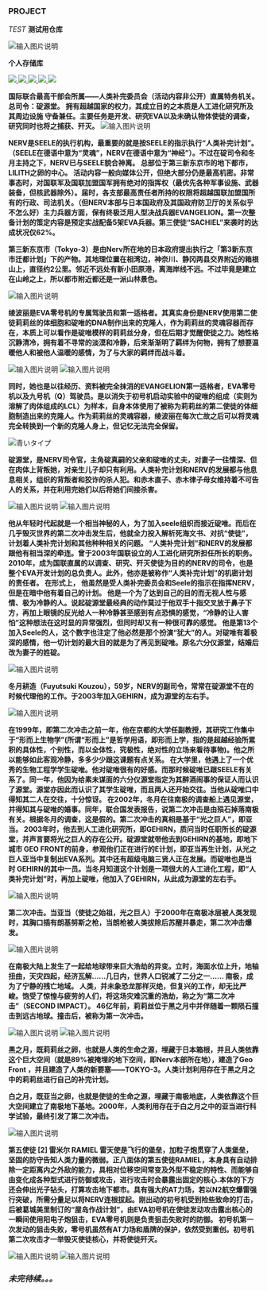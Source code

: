 ###  PROJECT

 _TEST_ 
 **测试用仓库** 

![输入图片说明](https://images.gitee.com/uploads/images/2021/0523/174520_9ce6b38a_8298577.gif "1.gif")

 **个人存储库**  

<a target="_blank" href="https://gitee.com/lyskzjj/project/blob/master/LICENSE">
	  <img src="https://img.shields.io/badge/license-GPL%203.0-g" ></img>
	</a>
<a target="_blank" href="https://space.bilibili.com/25916091">
	  <img src="https://img.shields.io/badge/哔哩哔哩%20个人中心-Release 2.6.1-1E90FF" ></img>
	</a>
<a target="_blank" href="https://lyskzjj.gitee.io/project">
	  <img src="https://img.shields.io/badge/Arknights%20-Version 1.8-FF83FA" ></img>
	</a>
<a target="_blank" href="https://steamcommunity.com/profiles/76561198145088635/">
	  <img src="https://img.shields.io/badge/Steam 我的主页%20-2.0-FFFF00" ></img>
	</a>
<a target="_blank" href="https://zh.moegirl.org.cn/%E6%96%B0%E4%B8%96%E7%BA%AA%E7%A6%8F%E9%9F%B3%E6%88%98%E5%A3%AB">
	  <img src="https://img.shields.io/badge/EVA 萌娘百科%20-☆Kira~-pink" ></img>
	</a>
	


   **国际联合最高干部会所属——人类补完委员会（活动内容非公开）直属特务机关。 总司令：碇源堂。 拥有超越国家的权力，其成立目的之本质是人工进化研究所及其周边设施 守备兼任。主要任务是开发、研究EVA以及未确认物体使徒的调查，研究同时也将之捕获、歼灭。** 
![输入图片说明](https://images.gitee.com/uploads/images/2021/0523/194110_ca214e30_8298577.jpeg "188224.jpg")

 **NERV是SEELE的执行机构，最重要的就是按SEELE的指示执行“人类补完计划”。（SEELE在德语中意为“灵魂”，NERV在德语中意为“神经”）。不过在碇司令和冬月主持之下，NERV已与SEELE貌合神离。 总部位于第三新东京市的地下都市，LILITH之卵的中心。 活动内容一般向媒体公开，但绝大部分仍是最高机密。非常事态时，对国联军及国联加盟国军拥有绝对的指挥权（最优先各种军事设施、武器装备，但核武器除外）。届时，各支部最高责任者所持的权限将超越国联加盟国所有的行政、司法机关。（但NERV本部与日本国政府及其国政府防卫厅的关系似乎不怎么好）主力兵器方面，保有终极泛用人型决战兵器EVANGELION。第一次整备计划的策定内容是预定实战配备5架EVA兵器。第三使徒“SACHIEL”来袭时的达成状况仅62%。** 

 **第三新东京市（Tokyo-3）是由Nerv所在地的日本政府提出执行之「第3新东京市迁都计划」下的产物。其地理位置在相湾边，神奈川、静冈两县交界附近的箱根山上，直径约2公里。邻近不远处有新小田原港，离海岸线不远。不过毕竟是建立在山岭之上，所以都市附近都还是一派山林景色。** 
 
![输入图片说明](https://images.gitee.com/uploads/images/2021/0523/194610_3f433d97_8298577.jpeg "第3新东京市")

 **绫波丽是EVA零号机的专属驾驶员和第一适格者。其真实身份是NERV使用第二使徒莉莉丝的体细胞和碇唯的DNA制作出来的克隆人，作为莉莉丝的灵魂容器而存在，本质上可以看作是碇唯模样的莉莉丝分身，但在后期才觉醒使徒之力。她性格沉静清冷，拥有着不寻常的淡漠和冷静，后来渐渐明了羁绊为何物，拥有了想要温暖他人和被他人温暖的感情，为了与大家的羁绊而战斗着。** 
 
![输入图片说明](https://images.gitee.com/uploads/images/2021/0523/195442_4f58148d_8298577.jpeg "绫波丽")
![输入图片说明](https://images.gitee.com/uploads/images/2021/0523/195629_2c8127e9_8298577.jpeg "绫波丽")

 **同时，她也是以往经历、资料被完全抹消的EVANGELION第一适格者，EVA零号机以及九号机（Q）驾驶员。是以消失于初号机启动实验中的碇唯的组成（实则为溶解了肉体组成的LCL）为样本，自身本体使用了被称为莉莉丝的第二使徒的体细胞制造出来的克隆人。作为莉莉丝的灵魂容器，绫波丽在每次亡故之后可以将灵魂完全转换到一个新的克隆人身上，但记忆无法完全保留。** 
 
![青いタイプ](https://images.gitee.com/uploads/images/2021/0523/185302_ef6bcd9f_8298577.jpeg "绫波丽") 

 **碇源堂，是NERV司令官，主角碇真嗣的父亲和碇唯的丈夫，对妻子一往情深、但在肉体上背叛她，对亲生儿子却只有利用。人类补完计划和NERV的发展都与他息息相关，组织的背叛者和狡诈的杀人犯。和赤木直子、赤木律子母女维持着不可告人的关系，并在利用完她们以后将她们间接杀害。** 
 
![输入图片说明](https://images.gitee.com/uploads/images/2021/0523/200129_803d7bbc_8298577.jpeg "碇源堂")
![输入图片说明](https://images.gitee.com/uploads/images/2021/0523/200249_f6c8c4df_8298577.jpeg "碇源堂")


 **他从年轻时代起就是一个相当神秘的人，为了加入seele组织而接近碇唯。而后在几乎毁灭世界的第二次冲击发生后，他就全力投入解析死海文书、对抗“使徒”，计划着人类补完计划和其他种种相关的问题。
“人类补完计划”和NERV的发展都跟他有相当深的牵连。曾于2003年国联设立的人工进化研究所担任所长的职务。2010年，成为国联直属的以调查、研究、歼灭使徒为目的的NERV的司令，也是整个EVA开发计划的总负责人。此外，他亦是被称作“人类补完计划”的机密计划的责任者。
在形式上， 他虽然是受人类补完委员会和Seele的指示在指挥NERV，但是在暗中他有着自己的计划。
他是一个为了达到自己的目的而无视人性与感情、极为冷静的人。说起碇源堂最经典的动作莫过于他双手十指交叉放于鼻子下方，再加上眼镜的反光给人一种冷静甚至感到有点恐惧的感觉，“冷静的让人害怕”这种想法在这时显的异常强烈，但同时却又有一种很可靠的感觉。
他是第13个加入Seele的人，这个数字也注定了他必然是那个扮演“犹大”的人。对碇唯有着极深的感情，他一切计划的最大目的就是为了再见到碇唯。原名六分仪源堂，结婚后改为妻子的姓碇。** 

![输入图片说明](https://images.gitee.com/uploads/images/2021/0523/200217_79962bff_8298577.jpeg "碇源堂")

 **冬月耕造（Fuyutsuki Kouzou），59岁，NERV的副司令，常常在碇源堂不在的时候代理他的工作。于2003年加入GEHIRN，成为源堂的左右手。** 

![输入图片说明](https://images.gitee.com/uploads/images/2021/0523/201258_3155de01_8298577.jpeg "冬月耕造")

 **在1999年，即第二次冲击之前一年，他在京都的大学任副教授，其研究工作集中于“形而上生物学”(所谓“形而上”是哲学用语，即形而上学，指的是超越经验所累积的具体性，个别性，而以全体性，究极性，绝对性的立场来看待事物)。他之所以能够如此客观冷静，多多少少跟这课题有点关系。
在大学里，他遇上了一个优秀的生物工程学学生碇唯。他对碇唯很有的好感。而那时候碇唯已跟SEELE有关系了。同一年，他因为给素未谋面的六分仪源堂指定为其醉酒闹事的保证人而认识了源堂。源堂亦因此而认识了其学生碇唯，而且两人还开始交往。当他从碇唯口中得知其二人在交往，十分惊讶。
在2002年，冬月在往南极的调查船上遇见源堂，并得知其与碇唯的婚事。同年，联合国发表报告，说第二次冲击是由殒石掉落南极有关。根据冬月的调查，这是假的。第二次冲击的真相是基于“光之巨人”，即亚当。
2003年时，他去到人工进化研究所，即GEHIRN，质问当时任职所长的碇源堂，并声言要将光之巨人的存在公开。碇源堂就带他去到GEHIRN的基地，即地下城市 GEO FRONT的前身，参观他们正在进行的E计划，即亚当再生计划，从光之巨人亚当中复制出EVA系列。其中还有超级电脑三贤人正在发展。而碇唯也是当时 GEHIRN的其中一员。当冬月知道这个计划是一项很大的人工进化工程，即“人类补完计划”时，再加上碇唯，他加入了GEHIRN，从此成为源堂的左右手。** 

![输入图片说明](https://images.gitee.com/uploads/images/2021/0523/201334_e9e83af7_8298577.jpeg "冬月耕造")

 **第二次冲击。当亚当（使徒之始祖，光之巨人）于2000年在南极冰层被人类发现时，其胸口插有朗基努斯之枪，当朗枪被人类拔除后苏醒并暴走，第二次冲击爆发。** 
 
![输入图片说明](https://images.gitee.com/uploads/images/2021/0523/211234_0c0d977d_8298577.jpeg "Impact")

 **在南极大陆上发生了一起给地球带来巨大浩劫的异变。立时，海面水位上升，地轴扭曲，天灾四起，经济瓦解……几日内，世界人口锐减了二分之一……
南极，成为了宁静的残亡地域。
人类，并未象恐龙那样灭绝，但复兴的工作，却无比严峻。饱受了惊惶与疲劳的人们，将这场灾难沉重的浩劫，称之为“第二次冲击”（SECOND IMPACT）。
46亿年前，莉莉丝位于黑之月中并伴随着一颗陨石撞击到远古地球。撞击后，被称为第一次冲击。** 

![输入图片说明](https://images.gitee.com/uploads/images/2021/0523/211256_5fb718e8_8298577.jpeg "Impact")
![输入图片说明](https://images.gitee.com/uploads/images/2021/0523/211308_00c9bd39_8298577.jpeg "Impact")

 **黒之月，既莉莉丝之卵，也就是人类的生命之源，埋藏于日本箱根，并且人类依靠这个巨大空间（就是89%被掩埋的地下空间，即Nerv本部所在地），建造了Geo Front ，并且建造了人类的新要塞——TOKYO-3。人类计划利用存在于黑之月之中的莉莉丝进行自己的补完计划。** 

 **白之月，既亚当之卵，也就是使徒的生命之源，埋藏于南极地底，人类依靠这个巨大空间建立了南极地下基地。2000年，人类利用存在于白之月之中的亚当进行科学试验，最终引发了第二次冲击。** 

![输入图片说明](https://images.gitee.com/uploads/images/2021/0523/212743_40c8eab5_8298577.jpeg "黑之月")

**第五使徒 [2]  雷米尔 RAMIEL 雷天使是飞行的堡垒，加粒子炮贯穿了人类堡垒，坚固的防守告知人类力量的微弱。正八面体的第五使徒RAMIEL，本身具有自动排除一定距离内之外敌的能力，具相对位移空间常变及外型不稳定的特性、而能够自由变化成各种型式进行防御或攻击，进行攻击时会暴露出固定的核心.本体的下方还会伸出光子钻头，打算攻击地下都市。具有强大的AT力场，若以N2航空爆雷强行突破，所需分量足以将NERV连根拔起。刚出动的初号机受到险些致命的打击，后被葛城美里制订的“屋岛作战计划”，由EVA初号机在使徒发动攻击露出核心的一瞬间使用阳电子炮狙击，EVA零号机则是负责狙击失败时的防御。 初号机第一次发动的狙击失败，零号机虽然有AT力场和盾牌的保护，依然受到重创。初号机第二次攻击才一举毁灭使徒核心，并将使徒歼灭。**

![输入图片说明](https://images.gitee.com/uploads/images/2021/0523/213655_9835d6fd_8298577.jpeg "雷天使")
![输入图片说明](https://images.gitee.com/uploads/images/2021/0523/213709_e533355d_8298577.jpeg "雷天使")

###  _未完待续。。。_ 
